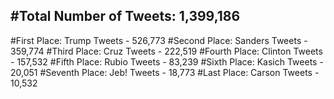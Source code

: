 #Total Number of Tweets: 1,399,186 
---
#First Place: Trump Tweets - 526,773
#Second Place: Sanders Tweets - 359,774
#Third Place: Cruz Tweets - 222,519
#Fourth Place: Clinton Tweets - 157,532
#Fifth Place: Rubio Tweets - 83,239
#Sixth Place: Kasich Tweets - 20,051
#Seventh Place: Jeb! Tweets - 18,773
#Last Place: Carson Tweets - 10,532
